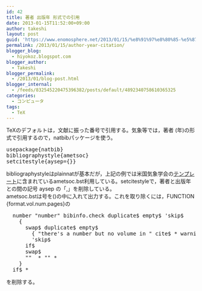 ```yaml
---
id: 42
title: 著者 出版年 形式での引用
date: 2013-01-15T11:52:00+09:00
author: takeshi
layout: post
guid: 'https://www.enomosphere.net/2013/01/15/%e8%91%97%e8%80%85-%e5%87%ba%e7%89%88%e5%b9%b4-%e5%bd%a2%e5%bc%8f%e3%81%a7%e3%81%ae%e5%bc%95%e7%94%a8/'
permalink: /2013/01/15/author-year-citation/
blogger_blog:
  - hiyokoz.blogspot.com
blogger_author:
  - Takeshi
blogger_permalink:
  - /2013/01/blog-post.html
blogger_internal:
  - /feeds/832545220475396382/posts/default/4892340758610365325
categories:
  - コンピュータ
tags:
  - TeX
---
```

TeXのデフォルトは，文献に振った番号で引用する。気象等では，著者 (年)の形式で引用するので，natbibパッケージを使う。

<!--more-->
<pre>usepackage{natbib}
bibliographystyle{ametsoc}
setcitestyle{aysep={}}</pre>
<div>bibliographystyleはplainnatが基本だが，上記の例では米国気象学会の<a href="http://www.ametsoc.org/pubs/journals/manuscripttemplates.html">テンプレート</a>に含まれているametsoc.bst利用している。setcitestyleで，著者と出版年との間の記号 aysep の「,」を削除している。</div>
ametsoc.bstは号を()の中に入れて出力する。これを取り除くには，FUNCTION {format.vol.num.pages}の
<pre>  number "number" bibinfo.check duplicate$ empty$ 'skip$
    {    
      swap$ duplicate$ empty$
        { "there's a number but no volume in " cite$ * warning$ }
        'skip$
      if$  
      swap$
      ""  * "" * 
    }    
  if$ *</pre>
を削除する。